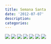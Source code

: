 ```yaml
---
title: Semana Santa
date: '2012-07-07'
description:
categories:
---
```




<img class="aligncenter" src="{{urls.media}}/semana_santa/semana_santa1.jpg">

<img class="aligncenter" src="{{urls.media}}/semana_santa/semana_santa2.jpg">

<img class="aligncenter" src="{{urls.media}}/semana_santa/semana_santa3.jpg">

<img class="aligncenter" src="{{urls.media}}/semana_santa/semana_santa4.jpg">

<img class="aligncenter" src="{{urls.media}}/semana_santa/semana_santa5.jpg">

<img class="aligncenter" src="{{urls.media}}/semana_santa/semana_santa6.jpg">

<img class="aligncenter" src="{{urls.media}}/semana_santa/semana_santa7.jpg">
